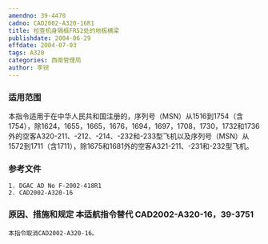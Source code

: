 ```yaml
---
amendno: 39-4470
cadno: CAD2002-A320-16R1
title: 检查机身隔框FR52处的地板横梁
publishdate: 2004-06-29
effdate: 2004-07-03
tags: A320
categories: 西南管理局
author: 李锐
---
```


### 适用范围 
本指令适用于在中华人民共和国注册的，序列号（MSN）从1516到1754（含1754），除1624，1655，1665，1676，1694，1697，1708，1730，1732和1736外的空客A320-211、-212、-214、-232和-233型飞机以及序列号（MSN）从1572到1711（含1711），除1675和1681外的空客A321-211、-231和-232型飞机。

### 参考文件
    1. DGAC AD No F-2002-418R1 
    2. CAD2002-A320-16 


### 原因、措施和规定 本适航指令替代 CAD2002-A320-16，39-3751 
    本指令取消CAD2002-A320-16。
